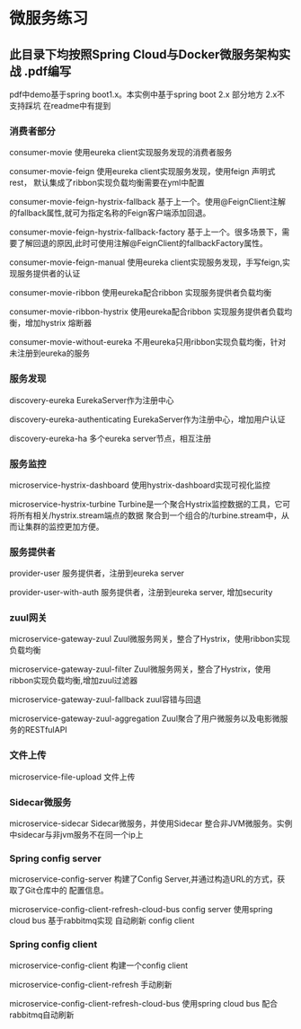 # 微服务练习
## 此目录下均按照Spring Cloud与Docker微服务架构实战 .pdf编写
pdf中demo基于spring boot1.x。本实例中基于spring boot 2.x 部分地方 2.x不支持踩坑 在readme中有提到
### 消费者部分
consumer-movie                  使用eureka client实现服务发现的消费者服务

consumer-movie-feign            使用eureka client实现服务发现，使用feign 声明式rest，
                                默认集成了ribbon实现负载均衡需要在yml中配置
                                
consumer-movie-feign-hystrix-fallback   基于上一个。使用@FeignClient注解的fallback属性,就可为指定名称的Feign客户端添加回退。

consumer-movie-feign-hystrix-fallback-factory   基于上一个。很多场景下，需要了解回退的原因,此时可使用注解@FeignClient的fallbackFactory属性。

consumer-movie-feign-manual     使用eureka client实现服务发现，手写feign,实现服务提供者的认证

consumer-movie-ribbon           使用eureka配合ribbon 实现服务提供者负载均衡

consumer-movie-ribbon-hystrix   使用eureka配合ribbon 实现服务提供者负载均衡，增加hystrix 熔断器

consumer-movie-without-eureka   不用eureka只用ribbon实现负载均衡，针对未注册到eureka的服务
### 服务发现
discovery-eureka                EurekaServer作为注册中心

discovery-eureka-authenticating EurekaServer作为注册中心，增加用户认证

discovery-eureka-ha             多个eureka server节点，相互注册

### 服务监控
microservice-hystrix-dashboard   使用hystrix-dashboard实现可视化监控

microservice-hystrix-turbine      Turbine是一个聚合Hystrix监控数据的工具，它可将所有相关/hystrix.stream端点的数据
                                  聚合到一个组合的/turbine.stream中，从而让集群的监控更加方便。
                                  
### 服务提供者
provider-user                      服务提供者，注册到eureka server

provider-user-with-auth            服务提供者，注册到eureka server, 增加security
### zuul网关
microservice-gateway-zuul          Zuul微服务网关，整合了Hystrix，使用ribbon实现负载均衡

microservice-gateway-zuul-filter    Zuul微服务网关，整合了Hystrix，使用ribbon实现负载均衡,增加zuul过滤器

microservice-gateway-zuul-fallback  zuul容错与回退


microservice-gateway-zuul-aggregation   Zuul聚合了用户微服务以及电影微服务的RESTfulAPI


### 文件上传
microservice-file-upload           文件上传

### Sidecar微服务
microservice-sidecar            Sidecar微服务，并使用Sidecar 整合非JVM微服务。实例中sidecar与非jvm服务不在同一个ip上

### Spring config server
microservice-config-server      构建了Config Server,并通过构造URL的方式，获取了Git仓库中的
                                配置信息。
                                
microservice-config-client-refresh-cloud-bus    config server 使用spring cloud bus 基于rabbitmq实现
                                                自动刷新 config client

### Spring config client                                                
microservice-config-client      构建一个config client


microservice-config-client-refresh  手动刷新

microservice-config-client-refresh-cloud-bus      使用spring cloud bus 配合rabbitmq自动刷新                                         
